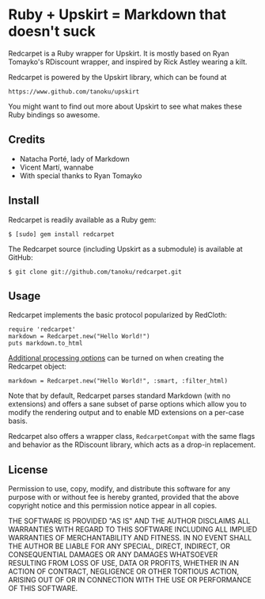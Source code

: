 Ruby + Upskirt = Markdown that doesn't suck
===========================================

Redcarpet is a Ruby wrapper for Upskirt. It is mostly based on Ryan
Tomayko's RDiscount wrapper, and inspired by Rick Astley wearing a kilt.

Redcarpet is powered by the Upskirt library, which can be found at

	https://www.github.com/tanoku/upskirt

You might want to find out more about Upskirt to see what makes these Ruby
bindings so awesome.

Credits
-------

* Natacha Porté, lady of Markdown
* Vicent Martí, wannabe
* With special thanks to Ryan Tomayko

Install
-------

Redcarpet is readily available as a Ruby gem:

    $ [sudo] gem install redcarpet

The Redcarpet source (including Upskirt as a submodule) is available at GitHub:

    $ git clone git://github.com/tanoku/redcarpet.git

Usage
-----

Redcarpet implements the basic protocol popularized by RedCloth:

~~~~~~ {ruby}
require 'redcarpet'
markdown = Redcarpet.new("Hello World!")
puts markdown.to_html
~~~~~~

[Additional processing options](http://rdoc.info/github/tanoku/redcarpet/master/Redcarpet#autolink-instance_method) can be turned on when creating the
Redcarpet object:

~~~~~~ {ruby}
markdown = Redcarpet.new("Hello World!", :smart, :filter_html)
~~~~~~

Note that by default, Redcarpet parses standard Markdown (with no extensions)
and offers a sane subset of parse options which allow you to modify the rendering
output and to enable MD extensions on a per-case basis.

Redcarpet also offers a wrapper class, `RedcarpetCompat` with the same flags
and behavior as the RDiscount library, which acts as a drop-in replacement.

License
-------

Permission to use, copy, modify, and distribute this software for any
purpose with or without fee is hereby granted, provided that the above
copyright notice and this permission notice appear in all copies.

THE SOFTWARE IS PROVIDED "AS IS" AND THE AUTHOR DISCLAIMS ALL WARRANTIES
WITH REGARD TO THIS SOFTWARE INCLUDING ALL IMPLIED WARRANTIES OF
MERCHANTABILITY AND FITNESS. IN NO EVENT SHALL THE AUTHOR BE LIABLE FOR
ANY SPECIAL, DIRECT, INDIRECT, OR CONSEQUENTIAL DAMAGES OR ANY DAMAGES
WHATSOEVER RESULTING FROM LOSS OF USE, DATA OR PROFITS, WHETHER IN AN
ACTION OF CONTRACT, NEGLIGENCE OR OTHER TORTIOUS ACTION, ARISING OUT OF
OR IN CONNECTION WITH THE USE OR PERFORMANCE OF THIS SOFTWARE.

